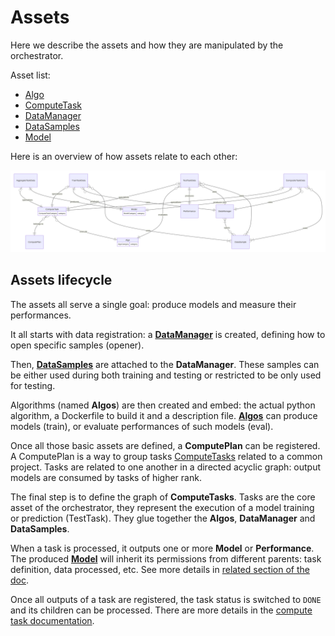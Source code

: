 # Assets

Here we describe the assets and how they are manipulated by the orchestrator.

Asset list:

- [Algo](./algo.md)
- [ComputeTask](./computetask.md)
- [DataManager](./datamanager.md)
- [DataSamples](./datasamples.md)
- [Model](./model.md)

Here is an overview of how assets relate to each other:

![](../schemas/entities.svg)

## Assets lifecycle

The assets all serve a single goal: produce models and measure their performances.

It all starts with data registration: a **[DataManager](./datamanager.md)** is created, defining how to open specific samples (opener).

Then, **[DataSamples](./datasamples.md)** are attached to the **DataManager**.
These samples can be either used during both training and testing or restricted to be only used for testing.

Algorithms (named **Algos**) are then created and embed: the actual python algorithm, a Dockerfile to build it and a description file.
**[Algos](./algo.md)** can produce models (train), or evaluate performances of such models (eval).

Once all those basic assets are defined, a **ComputePlan** can be registered.
A ComputePlan is a way to group tasks [ComputeTasks](./computetask.md) related to a common project.
Tasks are related to one another in a directed acyclic graph: output models are consumed by tasks of higher rank.

The final step is to define the graph of **ComputeTasks**.
Tasks are the core asset of the orchestrator, they represent the execution of a model training or prediction (TestTask).
They glue together the **Algos**, **DataManager** and **DataSamples**.

When a task is processed, it outputs one or more **Model** or **Performance**.
The produced **[Model](./model.md)** will inherit its permissions from different parents: task definition, data processed, etc.
See more details in [related section of the doc](../permissions.md).

Once all outputs of a task are registered, the task status is switched to `DONE` and its children can be processed.
There are more details in the [compute task documentation](./computetask.md).
